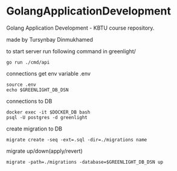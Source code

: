 # GolangApplicationDevelopment
Golang Application Development - KBTU course repository.

made by Tursynbay Dinmukhamed

to start server run following command in greenlight/
```shell
go run ./cmd/api 
```

connections get env variable .env
```shell
source .env 
echo $GREENLIGHT_DB_DSN
```

connections to DB
```shell
docker exec -it $DOCKER_DB bash
psql -U postgres -d greenlight
```

create migration to DB
```shell
migrate create -seq -ext=.sql -dir=./migrations name
```

migrate up/down(apply/revert)
```shell
migrate -path=./migrations -database=$GREENLIGHT_DB_DSN up
```
